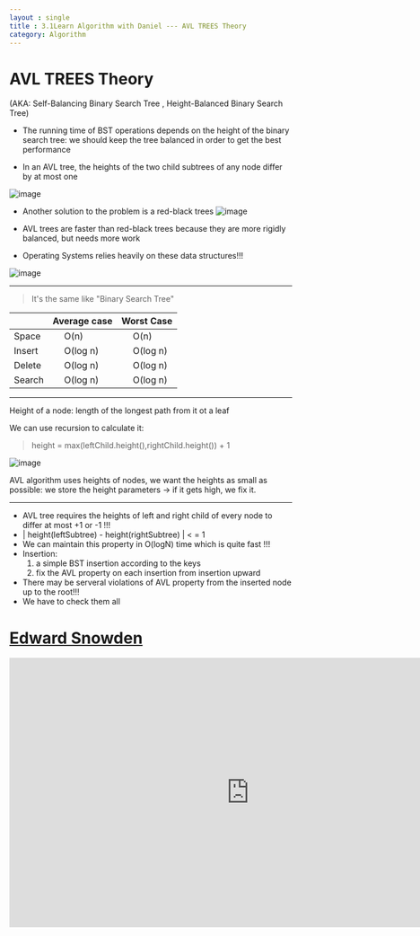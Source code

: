 ```yaml
---
layout : single
title : 3.1Learn Algorithm with Daniel --- AVL TREES Theory
category: Algorithm
---
```


# AVL TREES Theory
(AKA: Self-Balancing Binary Search Tree , Height-Balanced Binary Search Tree)


- The running time of BST operations depends on the height of the binary search tree: we should keep the tree balanced in order to get the best performance

- In an AVL tree, the heights of the two child subtrees of any node differ by at most one

![image](http://image.slidesharecdn.com/lecture11-140420071306-phpapp01/95/avl-tree-11-638.jpg?cb=1397978063)



- Another solution to the problem is a red-black trees
![image](http://images.slideplayer.com/25/7913304/slides/slide_6.jpg)


- AVL trees are faster than red-black trees because they are more rigidly balanced, but needs more work
- Operating Systems relies heavily on these data structures!!!

![image](http://image.slidesharecdn.com/redblacktree-140217061821-phpapp01/95/red-black-tree-23-638.jpg?cb=1392618090)


---

> It's the same like "Binary Search Tree"

 | | Average case | Worst Case
---|---|---
Space |  &emsp; O(n)  | &emsp; O(n)
Insert | &emsp; O(log n) | &emsp; O(log n)
Delete | &emsp; O(log n) | &emsp; O(log n)
Search | &emsp; O(log n) | &emsp; O(log n)

---

Height of a node: length of the longest path from it ot a leaf

We can use recursion to calculate it:

> height = max(leftChild.height(),rightChild.height()) + 1

![image](http://p1.bqimg.com/567571/d43978a58cedc07c.png)

AVL algorithm uses heights of nodes, we want the heights as small as possible: we store the height parameters -> if it gets high, we fix it.

---

- AVL tree requires the heights of left and right child of every node to differ at most +1 or -1 !!!
- | height(leftSubtree) - height(rightSubtree) | < = 1
- We can maintain this property in O(logN) time which is quite fast !!!
- Insertion:
    1.  a simple BST insertion according to the keys
    2.  fix the AVL property on each insertion from insertion upward
- There may be serveral violations of AVL property from the inserted node up to the root!!!
- We have to check them all


# [Edward Snowden](https://en.wikipedia.org/wiki/Edward_Snowden)

<div style="max-width:640px; margin:0 auto 10px;" >
<div
style="position: relative;
width:100%;
padding-bottom:56.25%;
height:0;">

<iframe width="854" height="480" src="https://www.youtube.com/embed/QlSAiI3xMh4" frameborder="0" allowfullscreen></iframe>

</div>
</div>
